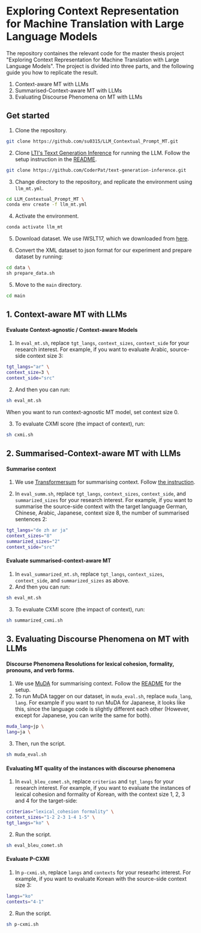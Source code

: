 # Exploring Context Representation for Machine Translation with Large Language Models

The repository containes the relevant code for the master thesis project "Exploring Context Representation for Machine Translation with Large Language Models".
The project is divided into three parts, and the following guide you how to replicate the result. 

1. Context-aware MT with LLMs 
2. Summarised-Context-aware MT with LLMs
3. Evaluating Discourse Phenomena on MT with LLMs

## Get started
1. Clone the repository.
```bash
git clone https://github.com/su0315/LLM_Contextual_Prompt_MT.git
```
2. Clone [LTI's Texxt Generation Inference](https://github.com/CoderPat/text-generation-inference) for running the LLM. Follow the setup instruction in the [README](https://github.com/CoderPat/text-generation-inference/blob/main/README.md).
```bash
git clone https://github.com/CoderPat/text-generation-inference.git
```
3. Change directory to the repository, and replicate the environment using ```llm_mt.yml```.
```bash 
cd LLM_Contextual_Prompt_MT \
conda env create -f llm_mt.yml
```
4. Activate the environment.
```bash
conda activate llm_mt
```
5. Download dataset. We use IWSLT17, which we downloaded from [here](https://huggingface.co/datasets/iwslt2017/tree/main/data/2017-01-trnted/texts).

6. Convert the XML dataset to json format for our experiment and prepare dataset by running:
```bash
cd data \
sh prepare_data.sh
```

5. Move to the ```main``` directory.
```bash
cd main
```

## 1. Context-aware MT with LLMs
#### Evaluate Context-agnostic / Context-aware Models
1. In ```eval_mt.sh```, replace ```tgt_langs```, ```context_sizes```, ```context_side``` for your research interest.
For example, if you want to evaluate Arabic, source-side context size 3:
```bash 
tgt_langs="ar" \
context_size=3 \
context_side="src"
```
2. And then you can run:
```bash
sh eval_mt.sh 
```
When you want to run context-agnostic MT model, set context size 0.

3. To evaluate CXMI score (the impact of context), run:
```bash
sh cxmi.sh
```

## 2. Summarised-Context-aware MT with LLMs
#### Summarise context
1. We use [Transformersum](https://transformersum.readthedocs.io/en/latest/index.html) for summarising context. Follow [the instruction](https://transformersum.readthedocs.io/en/latest/general/getting-started.html).

2. In ```eval_summ.sh```, replace ```tgt_langs```, ```context_sizes```, ```context_side```, and ```summarized_sizes``` for your research interest. 
For example, if you want to summarise the source-side context with the target language German, Chinese, Arabic, Japanese, context size 8, the number of summarised sentences 2:
```bash
tgt_langs="de zh ar ja" 
context_sizes="8"
summarized_sizes="2"
context_side="src"
```
#### Evaluate summarised-context-aware MT
1.  In ```eval_summarized_mt.sh```, replace ```tgt_langs```, ```context_sizes```, ```context_side```, and ```summarized_sizes``` as above.
2. And then you can run:
```bash
sh eval_mt.sh 
```
3. To evaluate CXMI score (the impact of context), run:
```bash
sh summarized_cxmi.sh
```

## 3. Evaluating Discourse Phenomena on MT with LLMs
#### Discourse Phenomena Resolutions for lexical cohesion, formality, pronouns, and verb forms.
1. We use [MuDA](https://github.com/CoderPat/MuDA) for summarising context. Follow the [README](https://github.com/CoderPat/MuDA/blob/main/README.md) for the setup.
2. To run MuDA tagger on our dataset, in ```muda_eval.sh```, replace ```muda_lang```, ```lang```.
For example if you want to run MuDA for Japanese, it looks like this, since the language code is slightly different each other (However, except for Japanese, you can write the same for both).
```bash
muda_lang=jp \
lang=ja \
```
3. Then, run the script.
```bash
sh muda_eval.sh
```
#### Evaluating MT quality of the instances with discourse phenomena
1. In ```eval_bleu_comet.sh```, replace ```criterias``` and ```tgt_langs``` for your research interest.
For example, if you want to evaluate the instances of lexical cohesion and formality of Korean, with the context size 1, 2, 3 and 4 for the target-side: 
```bash
criterias="lexical_cohesion formality" \
context_sizes="1-2 2-3 1-4 1-5" \
tgt_langs="ko" \
```
2. Run the script.
```bash
sh eval_bleu_comet.sh
```
#### Evaluate P-CXMI
1. In ```p-cxmi.sh```, replace ```langs``` and ```contexts``` for your researhc interest.
For example, if you want to evaluate Korean with the source-side context size 3:
```bash
langs="ko"
contexts="4-1"
```
2. Run the script.
```bash
sh p-cxmi.sh
```

